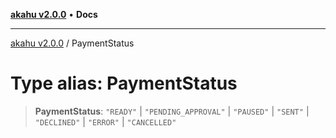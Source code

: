 [**akahu v2.0.0**](../README.md) • **Docs**

***

[akahu v2.0.0](../README.md) / PaymentStatus

# Type alias: PaymentStatus

> **PaymentStatus**: `"READY"` \| `"PENDING_APPROVAL"` \| `"PAUSED"` \| `"SENT"` \| `"DECLINED"` \| `"ERROR"` \| `"CANCELLED"`
